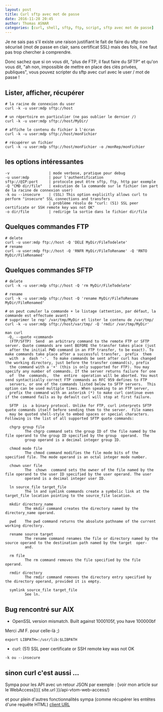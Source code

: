 ```yaml
---
layout: post
title: Curl sftp avec mot de passe
date: 2016-11-28 20:45
author: Thomas ASNAR
categories: [curl, shell, sftp, ftp, script, sftp avec mot de passe]
---
```

Je ne sais pas s'il existe une raison justifiant le fait de faire du sftp non sécurisé (mot de passe en clair, sans certificat SSL) mais des fois, il ne faut pas trop chercher à comprendre.

Donc sachez que si on vous dit, "plus de FTP, il faut faire du SFTP" et qu'on vous dit, "ah non, impossible de mettre en place des clés privées, publiques", vous pouvez scripter du sftp avec curl avec le user / mot de passe !

## Lister, afficher, récupérer

```
# la racine de connexion du user
curl -k -u user:mdp sftp://host

# un répertoire en particulier (ne pas oublier le dernier /)
curl -k -u user:mdp sftp://host/MyDir/

# affiche le contenu du fichier à l'écran
curl -k -u user:mdp sftp://host/monFichier

# récupérer un fichier 
curl -k -u user:mdp sftp://host/monFichier -o /monRep/monFichier
```

## les options intéressantes

```
-v                  | mode verbose, pratique pour debug
-u user:mdp         | pour l'authentification
sftp://@IP:port     | protocole peut être sftp, ftp, http par exemple
-Q "CMD dir/file"   | exécution de la commande sur le fichier (on part de la racine de connexion user)
-k ou --insecure    | (SSL) This option explicitly allows curl to perform "insecure" SSL connections and transfers
                    | problème résolu de "curl: (51) SSL peer certificate or SSH remote key was not OK"
-o dir/file         | redirige la sortie dans le fichier dir/file
```

## Quelques commandes FTP

```
# delete
curl -u user:mdp ftp://host -Q 'DELE MyDir/FileTodelete'
# rename
curl -u user:mdp ftp://host -Q 'RNFR MyDir/FileToRename' -Q 'RNTO MyDir/FileRenamed'
```

## Quelques commandes SFTP

```
# delete
curl -k -u user:mdp sftp://host -Q 'rm MyDir/FileTodelete'

# rename
curl -k -u user:mdp sftp://host -Q 'rename MyDir/FileToRename MyDir/FileRenamed'

# on peut cumuler la commande + le listage (attention, par défaut, la commande est effectuée avant)
# supprimer le rep' /var/tmp/MyDir et lister le contenu de /var/tmp/
curl -k -u user:mdp sftp://host/var/tmp/ -Q 'rmdir /var/tmp/MyDir'

man curl
 -Q, --quote <command>
  (FTP/SFTP)  Send  an arbitrary command to the remote FTP or SFTP server. Quote commands are sent BEFORE the transfer takes place (just
  after the initial PWD command in an FTP transfer, to be exact). To make commands take place after a successful transfer,  prefix  them
  with  a  dash '-'.  To make commands be sent after curl has changed the working directory, just before the transfer command(s), prefix
  the command with a '+' (this is only supported for FTP). You may specify any number of commands. If the server returns failure for one
  of  the  commands,  the  entire  operation will be aborted. You must send syntactically correct FTP commands as RFC 959 defines to FTP
  servers, or one of the commands listed below to SFTP servers.  This option can be used multiple times. When speaking to an FTP server,
  prefix the command with an asterisk (*) to make curl continue even if the command fails as by default curl will stop at first failure.

  SFTP  is  a binary protocol. Unlike for FTP, curl interprets SFTP quote commands itself before sending them to the server.  File names
  may be quoted shell-style to embed spaces or special characters.  Following is the list of all supported SFTP quote commands:

  chgrp group file
         The chgrp command sets the group ID of the file named by the file operand to the group ID specified by the group  operand.  The
         group operand is a decimal integer group ID.

  chmod mode file
         The chmod command modifies the file mode bits of the specified file. The mode operand is an octal integer mode number.

  chown user file
         The  chown  command sets the owner of the file named by the file operand to the user ID specified by the user operand. The user
         operand is a decimal integer user ID.

  ln source_file target_file
         The ln and symlink commands create a symbolic link at the target_file location pointing to the source_file location.

  mkdir directory_name
         The mkdir command creates the directory named by the directory_name operand.

  pwd    The pwd command returns the absolute pathname of the current working directory.

  rename source target
         The rename command renames the file or directory named by the source operand to the destination path named by the target  oper‐
         and.

  rm file
         The rm command removes the file specified by the file operand.

  rmdir directory
         The rmdir command removes the directory entry specified by the directory operand, provided it is empty.

  symlink source_file target_file
         See ln.

```

## Bug rencontré sur AIX

 * OpenSSL version mismatch. Built against 1000105f, you have 100000bf

Merci JM F. pour celle-là ;)

`export LIBPATH=:/usr/lib:$LIBPATH`

 * curl: (51) SSL peer certificate or SSH remote key was not OK

`-k ou --insecure`

## sinon curl c'est aussi ...

Sympa pour les API avec un retour JSON par exemple : [voir mon article sur le WebAccess]({{ site.url }}/api-vtom-web-access/)

et pour plein d'autres fonctionnalités sympa (comme récupérer les entêtes d'une requête HTML)
[client URL](https://fr.wikipedia.org/wiki/CURL)
